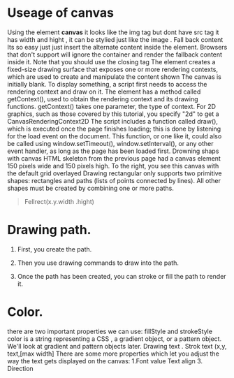  # Useage of canvas 
Using the element **canvas**  it looks like the img tag but dont have src tag it has width and hight , it can be stylied just like the image .
Fall back content 
Its so easy just just insert the alternate content inside the <canvas> element. Browsers that don't support <canvas> will ignore the container and render the fallback content inside it.
Note that you should use the closing tag 
The <canvas> element creates a fixed-size drawing surface that exposes one or more rendering contexts, which are used to create and manipulate the content shown
The canvas is initially blank. To display something, a script first needs to access the rendering context and draw on it. The <canvas> element has a method called getContext(), used to obtain the rendering context and its drawing functions. getContext() takes one parameter, the type of context. For 2D graphics, such as those covered by this tutorial, you specify "2d" to get a CanvasRenderingContext2D
The script includes a function called draw(), which is executed once the page finishes loading; this is done by listening for the load event on the document. This function, or one like it, could also be called using window.setTimeout(), window.setInterval(), or any other event handler, as long as the page has been loaded first. 
Drowning shaps with canvas
HTML skeleton from the previous page had a canvas element 150 pixels wide and 150 pixels high. To the right, you see this canvas with the default grid overlayed
Drawing  rectangular 
<canvas> only supports two primitive shapes: rectangles and paths (lists of points connected by lines). All other shapes must be created by combining one or more paths.
> Fellrect(x.y.width .hight)
# Drawing path.
1.  First, you create the path.
 
2. Then you use drawing commands to draw into the path.

3. Once the path has been created, you can stroke or fill the path to render it.

# Color.

there are two important properties we can use: fillStyle and strokeStyle
color is a string representing a CSS <color>, a gradient object, or a pattern object. We'll look at gradient and pattern objects later.
Drawing text .
Strok text (x,y, text,[max width]
There are some more properties which let you adjust the way the text gets displayed on the canvas:
1.Font value 
Text align
3. Direction